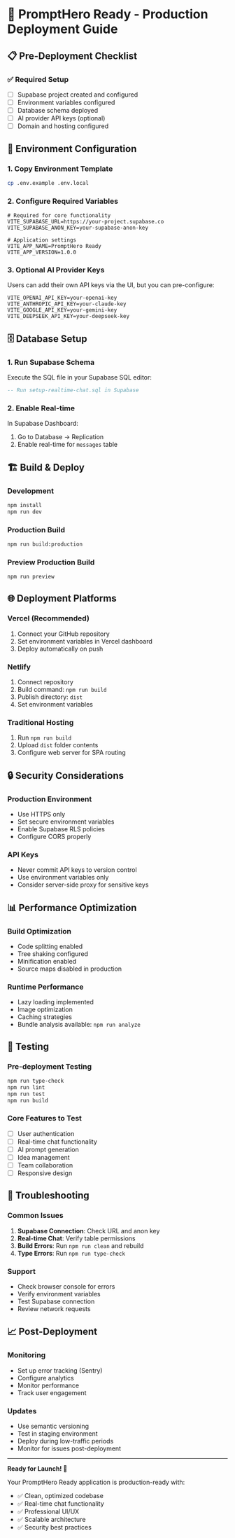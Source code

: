 # 🚀 PromptHero Ready - Production Deployment Guide

## 📋 Pre-Deployment Checklist

### ✅ Required Setup
- [ ] Supabase project created and configured
- [ ] Environment variables configured
- [ ] Database schema deployed
- [ ] AI provider API keys (optional)
- [ ] Domain and hosting configured

## 🔧 Environment Configuration

### 1. Copy Environment Template
```bash
cp .env.example .env.local
```

### 2. Configure Required Variables
```env
# Required for core functionality
VITE_SUPABASE_URL=https://your-project.supabase.co
VITE_SUPABASE_ANON_KEY=your-supabase-anon-key

# Application settings
VITE_APP_NAME=PromptHero Ready
VITE_APP_VERSION=1.0.0
```

### 3. Optional AI Provider Keys
Users can add their own API keys via the UI, but you can pre-configure:
```env
VITE_OPENAI_API_KEY=your-openai-key
VITE_ANTHROPIC_API_KEY=your-claude-key
VITE_GOOGLE_API_KEY=your-gemini-key
VITE_DEEPSEEK_API_KEY=your-deepseek-key
```

## 🗄️ Database Setup

### 1. Run Supabase Schema
Execute the SQL file in your Supabase SQL editor:
```sql
-- Run setup-realtime-chat.sql in Supabase
```

### 2. Enable Real-time
In Supabase Dashboard:
1. Go to Database → Replication
2. Enable real-time for `messages` table

## 🏗️ Build & Deploy

### Development
```bash
npm install
npm run dev
```

### Production Build
```bash
npm run build:production
```

### Preview Production Build
```bash
npm run preview
```

## 🌐 Deployment Platforms

### Vercel (Recommended)
1. Connect your GitHub repository
2. Set environment variables in Vercel dashboard
3. Deploy automatically on push

### Netlify
1. Connect repository
2. Build command: `npm run build`
3. Publish directory: `dist`
4. Set environment variables

### Traditional Hosting
1. Run `npm run build`
2. Upload `dist` folder contents
3. Configure web server for SPA routing

## 🔒 Security Considerations

### Production Environment
- Use HTTPS only
- Set secure environment variables
- Enable Supabase RLS policies
- Configure CORS properly

### API Keys
- Never commit API keys to version control
- Use environment variables only
- Consider server-side proxy for sensitive keys

## 📊 Performance Optimization

### Build Optimization
- Code splitting enabled
- Tree shaking configured
- Minification enabled
- Source maps disabled in production

### Runtime Performance
- Lazy loading implemented
- Image optimization
- Caching strategies
- Bundle analysis available: `npm run analyze`

## 🧪 Testing

### Pre-deployment Testing
```bash
npm run type-check
npm run lint
npm run test
npm run build
```

### Core Features to Test
- [ ] User authentication
- [ ] Real-time chat functionality
- [ ] AI prompt generation
- [ ] Idea management
- [ ] Team collaboration
- [ ] Responsive design

## 🚨 Troubleshooting

### Common Issues
1. **Supabase Connection**: Check URL and anon key
2. **Real-time Chat**: Verify table permissions
3. **Build Errors**: Run `npm run clean` and rebuild
4. **Type Errors**: Run `npm run type-check`

### Support
- Check browser console for errors
- Verify environment variables
- Test Supabase connection
- Review network requests

## 📈 Post-Deployment

### Monitoring
- Set up error tracking (Sentry)
- Configure analytics
- Monitor performance
- Track user engagement

### Updates
- Use semantic versioning
- Test in staging environment
- Deploy during low-traffic periods
- Monitor for issues post-deployment

---

**Ready for Launch! 🎉**

Your PromptHero Ready application is production-ready with:
- ✅ Clean, optimized codebase
- ✅ Real-time chat functionality
- ✅ Professional UI/UX
- ✅ Scalable architecture
- ✅ Security best practices
